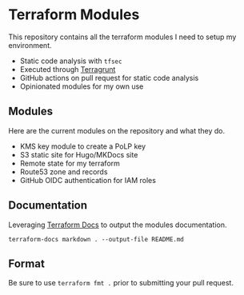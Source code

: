 # Terraform Modules

This repository contains all the terraform modules I need to setup my environment. 

- Static code analysis with `tfsec`
- Executed through [Terragrunt](https://terragrunt.gruntwork.io/)
- GitHub actions on pull request for static code analysis
- Opinionated modules for my own use

## Modules

Here are the current modules on the repository and what they do. 

- KMS key module to create a PoLP key
- S3 static site for Hugo/MKDocs site
- Remote state for my terraform
- Route53 zone and records
- GitHub OIDC authentication for IAM roles

## Documentation

Leveraging [Terraform Docs](https://github.com/terraform-docs/terraform-docs) to output the modules documentation.

```
terraform-docs markdown . --output-file README.md
```

## Format

Be sure to use `terraform fmt .` prior to submitting your pull request. 